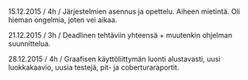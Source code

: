 15.12.2015 / 4h / Järjestelmien asennus ja opettelu. Aiheen mietintä. Oli hieman ongelmia, joten vei aikaa.

21.12.2015 / 3h / Deadlinen tehtäviin yhteensä + muutenkin ohjelman suunnittelua.

28.12.2015 / 4h / Graafisen käyttöliittymän luonti alustavasti, uusi luokkakaavio, uusia testejä, pit- ja coberturaraportit.
